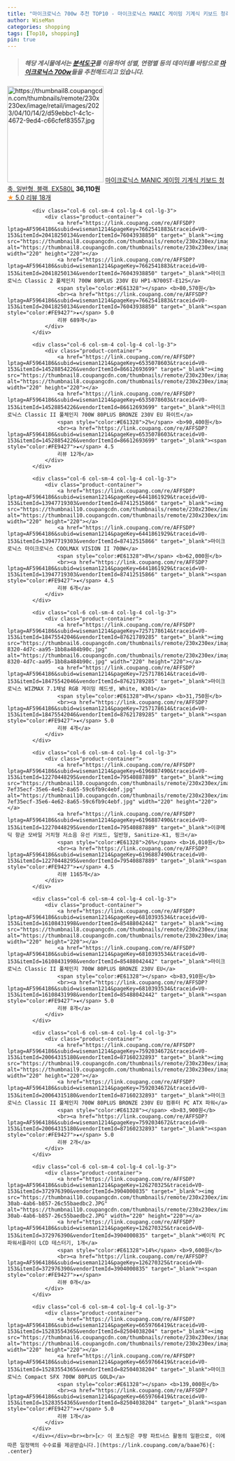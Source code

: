 ```yaml
---
title: "마이크로닉스 700w 추천 TOP10 - 마이크로닉스 MANIC 게이밍 기계식 키보드 청축, 일반형, 블랙, EX580L"
author: WiseMan
categories: shopping
tags: [Top10, shopping]
pin: true
---
```


> ##### 해당 게시물에서는 [**분석도구**](https://itemscout.io/)를 이용하여 **성별**, **연령별** 등의 데이터를 바탕으로 [**마이크로닉스 700w**](https://link.coupang.com/a/baae76)들을 추천해드리고 있습니다.
<div class="container"><div class="row">
            <div class="col-6 col-sm-4 col-lg-4 col-lg-3">
                <div class="product-container">
                    <a href="https://link.coupang.com/re/AFFSDP?lptag=AF5964186&subid=wiseman1214&pageKey=7257770160&traceid=V0-153&itemId=18478218559&vendorItemId=85618100544" target="_blank"><img src="https://thumbnail8.coupangcdn.com/thumbnails/remote/230x230ex/image/retail/images/2023/04/10/14/2/d59ebbc1-4c1c-4672-9ed4-c66cfef83557.jpg" alt="https://thumbnail8.coupangcdn.com/thumbnails/remote/230x230ex/image/retail/images/2023/04/10/14/2/d59ebbc1-4c1c-4672-9ed4-c66cfef83557.jpg" width="220" height="220"></a>
                    <a href="https://link.coupang.com/re/AFFSDP?lptag=AF5964186&subid=wiseman1214&pageKey=7257770160&traceid=V0-153&itemId=18478218559&vendorItemId=85618100544" target="_blank">마이크로닉스 MANIC 게이밍 기계식 키보드 청축, 일반형, 블랙, EX580L</a>
                    <span style="color:#E61328"></span> <b>36,110원</b>
                    <br><a href="https://link.coupang.com/re/AFFSDP?lptag=AF5964186&subid=wiseman1214&pageKey=7257770160&traceid=V0-153&itemId=18478218559&vendorItemId=85618100544" target="_blank"><span style="color:#FE9427">★</span> 5.0
                    리뷰 18개</a>
                </div>
            </div>
            
            <div class="col-6 col-sm-4 col-lg-4 col-lg-3">
                <div class="product-container">
                    <a href="https://link.coupang.com/re/AFFSDP?lptag=AF5964186&subid=wiseman1214&pageKey=7662541883&traceid=V0-153&itemId=20418250134&vendorItemId=76043938850" target="_blank"><img src="https://thumbnail8.coupangcdn.com/thumbnails/remote/230x230ex/image/rs_quotation_api/bbma8uhg/2eb75deeb43c492da5c4da8ccdf40163.jpg" alt="https://thumbnail8.coupangcdn.com/thumbnails/remote/230x230ex/image/rs_quotation_api/bbma8uhg/2eb75deeb43c492da5c4da8ccdf40163.jpg" width="220" height="220"></a>
                    <a href="https://link.coupang.com/re/AFFSDP?lptag=AF5964186&subid=wiseman1214&pageKey=7662541883&traceid=V0-153&itemId=20418250134&vendorItemId=76043938850" target="_blank">마이크로닉스 Classic 2 풀체인지 700W 80PLUS 230V EU HP1-N700ST-E12S</a>
                    <span style="color:#E61328"></span> <b>80,570원</b>
                    <br><a href="https://link.coupang.com/re/AFFSDP?lptag=AF5964186&subid=wiseman1214&pageKey=7662541883&traceid=V0-153&itemId=20418250134&vendorItemId=76043938850" target="_blank"><span style="color:#FE9427">★</span> 5.0
                    리뷰 689개</a>
                </div>
            </div>
            
            <div class="col-6 col-sm-4 col-lg-4 col-lg-3">
                <div class="product-container">
                    <a href="https://link.coupang.com/re/AFFSDP?lptag=AF5964186&subid=wiseman1214&pageKey=6535078603&traceid=V0-153&itemId=14528854226&vendorItemId=86612693699" target="_blank"><img src="https://thumbnail8.coupangcdn.com/thumbnails/remote/230x230ex/image/vendor_inventory/ec05/457374fee1ea1d35bd5b76e35fdcaeca96c9c93a54eaba23cc3eb385622c.jpg" alt="https://thumbnail8.coupangcdn.com/thumbnails/remote/230x230ex/image/vendor_inventory/ec05/457374fee1ea1d35bd5b76e35fdcaeca96c9c93a54eaba23cc3eb385622c.jpg" width="220" height="220"></a>
                    <a href="https://link.coupang.com/re/AFFSDP?lptag=AF5964186&subid=wiseman1214&pageKey=6535078603&traceid=V0-153&itemId=14528854226&vendorItemId=86612693699" target="_blank">마이크로닉스 Classic II 풀체인지 700W 80PLUS BRONZE 230V EU 화이트</a>
                    <span style="color:#E61328">2%</span> <b>90,400원</b>
                    <br><a href="https://link.coupang.com/re/AFFSDP?lptag=AF5964186&subid=wiseman1214&pageKey=6535078603&traceid=V0-153&itemId=14528854226&vendorItemId=86612693699" target="_blank"><span style="color:#FE9427">★</span> 4.5
                    리뷰 12개</a>
                </div>
            </div>
            
            <div class="col-6 col-sm-4 col-lg-4 col-lg-3">
                <div class="product-container">
                    <a href="https://link.coupang.com/re/AFFSDP?lptag=AF5964186&subid=wiseman1214&pageKey=6441861929&traceid=V0-153&itemId=13947719303&vendorItemId=87412515866" target="_blank"><img src="https://thumbnail10.coupangcdn.com/thumbnails/remote/230x230ex/image/vendor_inventory/e612/af5c67e8e3ef87255ce44928746ae30cd595364db3f6e5568b0b899d097a.jpg" alt="https://thumbnail10.coupangcdn.com/thumbnails/remote/230x230ex/image/vendor_inventory/e612/af5c67e8e3ef87255ce44928746ae30cd595364db3f6e5568b0b899d097a.jpg" width="220" height="220"></a>
                    <a href="https://link.coupang.com/re/AFFSDP?lptag=AF5964186&subid=wiseman1214&pageKey=6441861929&traceid=V0-153&itemId=13947719303&vendorItemId=87412515866" target="_blank">마이크로닉스 마이크로닉스 COOLMAX VISION II 700W</a>
                    <span style="color:#E61328">8%</span> <b>62,000원</b>
                    <br><a href="https://link.coupang.com/re/AFFSDP?lptag=AF5964186&subid=wiseman1214&pageKey=6441861929&traceid=V0-153&itemId=13947719303&vendorItemId=87412515866" target="_blank"><span style="color:#FE9427">★</span> 4.5
                    리뷰 6개</a>
                </div>
            </div>
            
            <div class="col-6 col-sm-4 col-lg-4 col-lg-3">
                <div class="product-container">
                    <a href="https://link.coupang.com/re/AFFSDP?lptag=AF5964186&subid=wiseman1214&pageKey=7257178614&traceid=V0-153&itemId=18475542046&vendorItemId=87621789285" target="_blank"><img src="https://thumbnail6.coupangcdn.com/thumbnails/remote/230x230ex/image/retail/images/2023/10/31/9/6/7c9daa2a-8320-4d7c-aa95-1bb8a484b90c.jpg" alt="https://thumbnail6.coupangcdn.com/thumbnails/remote/230x230ex/image/retail/images/2023/10/31/9/6/7c9daa2a-8320-4d7c-aa95-1bb8a484b90c.jpg" width="220" height="220"></a>
                    <a href="https://link.coupang.com/re/AFFSDP?lptag=AF5964186&subid=wiseman1214&pageKey=7257178614&traceid=V0-153&itemId=18475542046&vendorItemId=87621789285" target="_blank">마이크로닉스 WIZMAX 7.1채널 RGB 게이밍 헤드셋, White, W301</a>
                    <span style="color:#E61328">8%</span> <b>31,750원</b>
                    <br><a href="https://link.coupang.com/re/AFFSDP?lptag=AF5964186&subid=wiseman1214&pageKey=7257178614&traceid=V0-153&itemId=18475542046&vendorItemId=87621789285" target="_blank"><span style="color:#FE9427">★</span> 5.0
                    리뷰 4개</a>
                </div>
            </div>
            
            <div class="col-6 col-sm-4 col-lg-4 col-lg-3">
                <div class="product-container">
                    <a href="https://link.coupang.com/re/AFFSDP?lptag=AF5964186&subid=wiseman1214&pageKey=6196887490&traceid=V0-153&itemId=12270448295&vendorItemId=79540887889" target="_blank"><img src="https://thumbnail10.coupangcdn.com/thumbnails/remote/230x230ex/image/retail/images/1944664829640187-7ef35ecf-35e6-4e62-8a65-59c6fb9c4ebf.jpg" alt="https://thumbnail10.coupangcdn.com/thumbnails/remote/230x230ex/image/retail/images/1944664829640187-7ef35ecf-35e6-4e62-8a65-59c6fb9c4ebf.jpg" width="220" height="220"></a>
                    <a href="https://link.coupang.com/re/AFFSDP?lptag=AF5964186&subid=wiseman1214&pageKey=6196887490&traceid=V0-153&itemId=12270448295&vendorItemId=79540887889" target="_blank">이큐메딕 항균 모바일 거치형 저소음 유선 키보드, 일반형, Sanitize-K1, 핑크</a>
                    <span style="color:#E61328">26%</span> <b>16,010원</b>
                    <br><a href="https://link.coupang.com/re/AFFSDP?lptag=AF5964186&subid=wiseman1214&pageKey=6196887490&traceid=V0-153&itemId=12270448295&vendorItemId=79540887889" target="_blank"><span style="color:#FE9427">★</span> 4.5
                    리뷰 1165개</a>
                </div>
            </div>
            
            <div class="col-6 col-sm-4 col-lg-4 col-lg-3">
                <div class="product-container">
                    <a href="https://link.coupang.com/re/AFFSDP?lptag=AF5964186&subid=wiseman1214&pageKey=6810393534&traceid=V0-153&itemId=16108431998&vendorItemId=85488042442" target="_blank"><img src="https://thumbnail8.coupangcdn.com/thumbnails/remote/230x230ex/image/vendor_inventory/9241/00d0e8d7f8b02ca744ce8b4d2ed1f941eee4044dc6c6d55b781d170df99f.jpg" alt="https://thumbnail8.coupangcdn.com/thumbnails/remote/230x230ex/image/vendor_inventory/9241/00d0e8d7f8b02ca744ce8b4d2ed1f941eee4044dc6c6d55b781d170df99f.jpg" width="220" height="220"></a>
                    <a href="https://link.coupang.com/re/AFFSDP?lptag=AF5964186&subid=wiseman1214&pageKey=6810393534&traceid=V0-153&itemId=16108431998&vendorItemId=85488042442" target="_blank">마이크로닉스 Classic II 풀체인지 700W 80PLUS BRONZE 230V EU</a>
                    <span style="color:#E61328"></span> <b>83,910원</b>
                    <br><a href="https://link.coupang.com/re/AFFSDP?lptag=AF5964186&subid=wiseman1214&pageKey=6810393534&traceid=V0-153&itemId=16108431998&vendorItemId=85488042442" target="_blank"><span style="color:#FE9427">★</span> 5.0
                    리뷰 8개</a>
                </div>
            </div>
            
            <div class="col-6 col-sm-4 col-lg-4 col-lg-3">
                <div class="product-container">
                    <a href="https://link.coupang.com/re/AFFSDP?lptag=AF5964186&subid=wiseman1214&pageKey=7592034672&traceid=V0-153&itemId=20064315180&vendorItemId=87160232893" target="_blank"><img src="https://thumbnail9.coupangcdn.com/thumbnails/remote/230x230ex/image/vendor_inventory/0459/033db3065b2ff331dbd6aaa1094245435bc1f572da2bc8ba9f0cab1aeec4.jpg" alt="https://thumbnail9.coupangcdn.com/thumbnails/remote/230x230ex/image/vendor_inventory/0459/033db3065b2ff331dbd6aaa1094245435bc1f572da2bc8ba9f0cab1aeec4.jpg" width="220" height="220"></a>
                    <a href="https://link.coupang.com/re/AFFSDP?lptag=AF5964186&subid=wiseman1214&pageKey=7592034672&traceid=V0-153&itemId=20064315180&vendorItemId=87160232893" target="_blank">마이크로닉스 Classic II 풀체인지 700W 80PLUS BRONZE 230V EU 컴퓨터 PC ATX 파워</a>
                    <span style="color:#E61328"></span> <b>83,900원</b>
                    <br><a href="https://link.coupang.com/re/AFFSDP?lptag=AF5964186&subid=wiseman1214&pageKey=7592034672&traceid=V0-153&itemId=20064315180&vendorItemId=87160232893" target="_blank"><span style="color:#FE9427">★</span> 5.0
                    리뷰 2개</a>
                </div>
            </div>
            
            <div class="col-6 col-sm-4 col-lg-4 col-lg-3">
                <div class="product-container">
                    <a href="https://link.coupang.com/re/AFFSDP?lptag=AF5964186&subid=wiseman1214&pageKey=126270325&traceid=V0-153&itemId=372976390&vendorItemId=3904000835" target="_blank"><img src="https://thumbnail10.coupangcdn.com/thumbnails/remote/230x230ex/image/vendor_inventory/images/2018/08/24/13/4/7b7515cb-30ab-4ab6-b857-26c55baedbc2.JPG" alt="https://thumbnail10.coupangcdn.com/thumbnails/remote/230x230ex/image/vendor_inventory/images/2018/08/24/13/4/7b7515cb-30ab-4ab6-b857-26c55baedbc2.JPG" width="220" height="220"></a>
                    <a href="https://link.coupang.com/re/AFFSDP?lptag=AF5964186&subid=wiseman1214&pageKey=126270325&traceid=V0-153&itemId=372976390&vendorItemId=3904000835" target="_blank">베이직 PC 파워서플라이 LCD 테스터기, 1개</a>
                    <span style="color:#E61328">14%</span> <b>9,600원</b>
                    <br><a href="https://link.coupang.com/re/AFFSDP?lptag=AF5964186&subid=wiseman1214&pageKey=126270325&traceid=V0-153&itemId=372976390&vendorItemId=3904000835" target="_blank"><span style="color:#FE9427">★</span> 
                    리뷰 0개</a>
                </div>
            </div>
            
            <div class="col-6 col-sm-4 col-lg-4 col-lg-3">
                <div class="product-container">
                    <a href="https://link.coupang.com/re/AFFSDP?lptag=AF5964186&subid=wiseman1214&pageKey=6659766419&traceid=V0-153&itemId=15283554365&vendorItemId=82504038204" target="_blank"><img src="https://thumbnail6.coupangcdn.com/thumbnails/remote/230x230ex/image/vendor_inventory/b60c/2f772b33bd3d7c2e24fbb3a980519c66de929edee4940f8e13dd17dc8337.jpg" alt="https://thumbnail6.coupangcdn.com/thumbnails/remote/230x230ex/image/vendor_inventory/b60c/2f772b33bd3d7c2e24fbb3a980519c66de929edee4940f8e13dd17dc8337.jpg" width="220" height="220"></a>
                    <a href="https://link.coupang.com/re/AFFSDP?lptag=AF5964186&subid=wiseman1214&pageKey=6659766419&traceid=V0-153&itemId=15283554365&vendorItemId=82504038204" target="_blank">마이크로닉스 Compact SFX 700W 80PLUS GOLD</a>
                    <span style="color:#E61328"></span> <b>139,000원</b>
                    <br><a href="https://link.coupang.com/re/AFFSDP?lptag=AF5964186&subid=wiseman1214&pageKey=6659766419&traceid=V0-153&itemId=15283554365&vendorItemId=82504038204" target="_blank"><span style="color:#FE9427">★</span> 5.0
                    리뷰 1개</a>
                </div>
            </div>
            </div></div><br><br>[👉 이 포스팅은 쿠팡 파트너스 활동의 일환으로, 이에 따른 일정액의 수수료를 제공받습니다.](https://link.coupang.com/a/baae76){: .center}